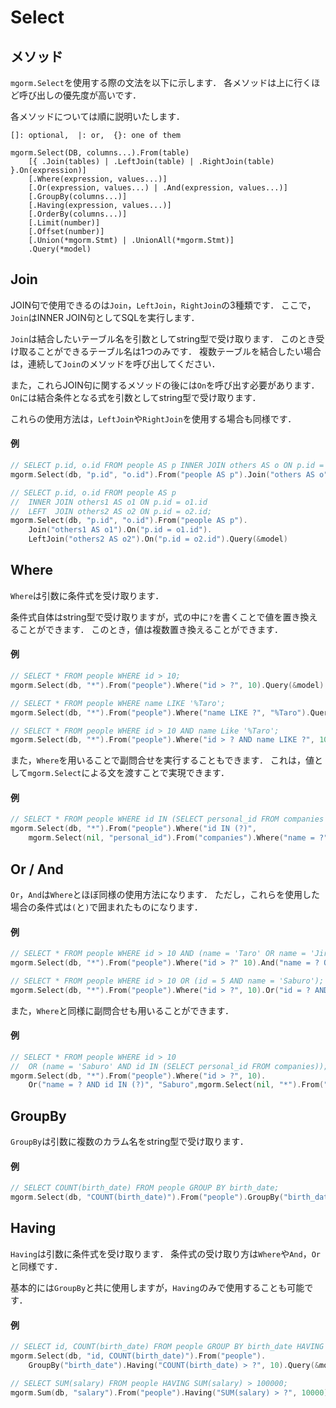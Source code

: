 # Select

## メソッド
`mgorm.Select`を使用する際の文法を以下に示します．
各メソッドは上に行くほど呼び出しの優先度が高いです．

各メソッドについては順に説明いたします．

```
[]: optional,  |: or,  {}: one of them

mgorm.Select(DB, columns...).From(table)
    [{ .Join(tables) | .LeftJoin(table) | .RightJoin(table) }.On(expression)]
    [.Where(expression, values...)]
    [.Or(expression, values...) | .And(expression, values...)]
    [.GroupBy(columns...)]
    [.Having(expression, values...)]
    [.OrderBy(columns...)]
    [.Limit(number)]
    [.Offset(number)]
    [.Union(*mgorm.Stmt) | .UnionAll(*mgorm.Stmt)]
    .Query(*model)
```


## Join
JOIN句で使用できるのは`Join`，`LeftJoin`，`RightJoin`の3種類です．
ここで，`Join`はINNER JOIN句としてSQLを実行します．

`Join`は結合したいテーブル名を引数としてstring型で受け取ります．
このとき受け取ることができるテーブル名は1つのみです．
複数テーブルを結合したい場合は，連続して`Join`のメソッドを呼び出してください．

また，これらJOIN句に関するメソッドの後には`On`を呼び出す必要があります．
`On`には結合条件となる式を引数としてstring型で受け取ります．

これらの使用方法は，`LeftJoin`や`RightJoin`を使用する場合も同様です．

#### 例
```go
// SELECT p.id, o.id FROM people AS p INNER JOIN others AS o ON p.id = o.id;
mgorm.Select(db, "p.id", "o.id").From("people AS p").Join("others AS o").On("p.id = o.id").Query(&model)

// SELECT p.id, o.id FROM people AS p
//  INNER JOIN others1 AS o1 ON p.id = o1.id
//  LEFT  JOIN others2 AS o2 ON p.id = o2.id;
mgorm.Select(db, "p.id", "o.id").From("people AS p").
    Join("others1 AS o1").On("p.id = o1.id").
    LeftJoin("others2 AS o2").On("p.id = o2.id").Query(&model)
```


## Where
`Where`は引数に条件式を受け取ります．

条件式自体はstring型で受け取りますが，式の中に`?`を書くことで値を置き換えることができます．
このとき，値は複数置き換えることができます．

#### 例
```go
// SELECT * FROM people WHERE id > 10;
mgorm.Select(db, "*").From("people").Where("id > ?", 10).Query(&model)

// SELECT * FROM people WHERE name LIKE '%Taro';
mgorm.Select(db, "*").From("people").Where("name LIKE ?", "%Taro").Query(&model)

// SELECT * FROM people WHERE id > 10 AND name Like '%Taro';
mgorm.Select(db, "*").From("people").Where("id > ? AND name LIKE ?", 10, "%Taro").Query(&model)
```


また，`Where`を用いることで副問合せを実行することもできます．
これは，値として`mgorm.Select`による文を渡すことで実現できます．

#### 例
```go
// SELECT * FROM people WHERE id IN (SELECT personal_id FROM companies WHERE name = 'ABC Company');
mgorm.Select(db, "*").From("people").Where("id IN (?)",
    mgorm.Select(nil, "personal_id").From("companies").Where("name = ?", "ABC Company")).Query(&model)
```


## Or / And
`Or`，`And`は`Where`とほぼ同様の使用方法になります．
ただし，これらを使用した場合の条件式は`(`と`)`で囲まれたものになります．

#### 例
```go
// SELECT * FROM people WHERE id > 10 AND (name = 'Taro' OR name = 'Jiro');
mgorm.Select(db, "*").From("people").Where("id > ?" 10).And("name = ? OR name = ?", "Taro", "Jiro").Query(&model)

// SELECT * FROM people WHERE id > 10 OR (id = 5 AND name = 'Saburo');
mgorm.Select(db, "*").From("people").Where("id > ?", 10).Or("id = ? AND name = ?", 5, "Saburo").Query(&model)
```

また，`Where`と同様に副問合せも用いることができます．

#### 例
```go
// SELECT * FROM people WHERE id > 10
//  OR (name = 'Saburo' AND id IN (SELECT personal_id FROM companies));
mgorm.Select(db, "*").From("people").Where("id > ?", 10).
    Or("name = ? AND id IN (?)", "Saburo",mgorm.Select(nil, "*").From("companies")).Query(&model)
```


## GroupBy
`GroupBy`は引数に複数のカラム名をstring型で受け取ります．


#### 例
```go
// SELECT COUNT(birth_date) FROM people GROUP BY birth_date;
mgorm.Select(db, "COUNT(birth_date)").From("people").GroupBy("birth_date").Query(&model)
```


## Having
`Having`は引数に条件式を受け取ります．
条件式の受け取り方は`Where`や`And`，`Or`と同様です．

基本的には`GroupBy`と共に使用しますが，`Having`のみで使用することも可能です．

#### 例
```go
// SELECT id, COUNT(birth_date) FROM people GROUP BY birth_date HAVING COUNT(birth_date) > 10;
mgorm.Select(db, "id, COUNT(birth_date)").From("people").
    GroupBy("birth_date").Having("COUNT(birth_date) > ?", 10).Query(&model)

// SELECT SUM(salary) FROM people HAVING SUM(salary) > 100000;
mgorm.Sum(db, "salary").From("people").Having("SUM(salary) > ?", 10000).Query(&model);
```
